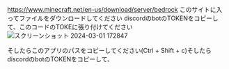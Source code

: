 https://www.minecraft.net/en-us/download/server/bedrock
このサイトに入ってファイルをダウンロードしてください
discordのbotのTOKENをコピーして、このコードのTOKEに張り付けてください
![スクリーンショット 2024-03-01 172847](https://github.com/world0182/Start_a_minecraft_server_on_discord/assets/161698386/67b52505-f949-4605-a183-3251bff62012)

そしたらこのアプリのパスをコピーしてください(Ctrl + Shift + c)そしたらdiscordのbotのTOKENをコピーして、
